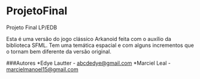 # ProjetoFinal
Projeto Final LP/EDB

Esta é uma versão do jogo clássico Arkanoid feita com o auxílio da biblioteca SFML. Tem uma temática espacial e com alguns incrementos que o tornam bem diferente da versão original.

###Autores
*Edye Lautter - abcdedye@gmail.com
*Marciel Leal - marcielmanoel15@gmail.com
